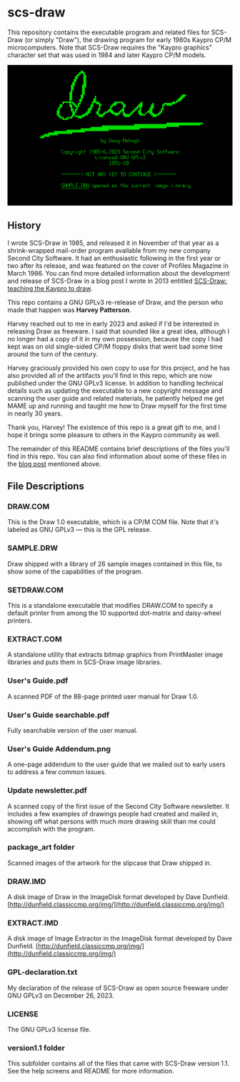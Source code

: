 # scs-draw
This repository contains the executable program and related files for SCS-Draw (or simply "Draw"), the drawing program for early 1980s Kaypro CP/M microcomputers. Note that SCS-Draw requires the "Kaypro graphics" character set that was used in 1984 and later Kaypro CP/M models.

![screenshot](images/screenshot.png)
## History
I wrote SCS-Draw in 1985, and released it in November of that year as a shrink-wrapped mail-order program available from my new company Second City Software. It had an enthusiastic following in the first year or two after its release, and was featured on the cover of Profiles Magazine in March 1986. You can find more detailed information about the development and release of SCS-Draw in a blog post I wrote in 2013 entitled [SCS-Draw: teaching the Kaypro to draw](https://www.dougmahugh.com/scs-draw/).


This repo contains a GNU GPLv3 re-release of Draw, and the person who made that happen was **Harvey Patterson**.

Harvey reached out to me in early 2023 and asked if I'd be interested in releasing Draw as freeware. I said that sounded like a great idea, although I no longer had a copy of it in my own possession, because the copy I had kept was on old single-sided CP/M floppy disks that went bad some time around the turn of the century.

Harvey graciously provided his own copy to use for this project, and he has also provided all of the artifacts you'll find in this repo, which are now published under the GNU GPLv3 license. In addition to handling technical details such as updating the executable to a new copyright message and scanning the user guide and related materials, he patiently helped me get MAME up and running and taught me how to Draw myself for the first time in nearly 30 years.

Thank you, Harvey! The existence of this repo is a great gift to me, and I hope it brings some pleasure to others in the Kaypro community as well.

The remainder of this README contains brief descriptions of the files you'll find in this repo. You can also find information about some of these files in the [blog post](https://www.dougmahugh.com/scs-draw/) mentioned above.

## File Descriptions

### DRAW.COM
This is the Draw 1.0 executable, which is a CP/M COM file. Note that it's labeled as GNU GPLv3 &mdash; this is the GPL release.

### SAMPLE.DRW
Draw shipped with a library of 26 sample images contained in this file, to show some of the capabilities of the program.

### SETDRAW.COM
This is a standalone executable that modifies DRAW.COM to specify a default printer from among the 10 supported dot-matrix and daisy-wheel printers.

### EXTRACT.COM
A standalone utility that extracts bitmap graphics from PrintMaster image libraries and puts them in SCS-Draw image libraries.

### User's Guide.pdf
A scanned PDF of the 88-page printed user manual for Draw 1.0.

### User's Guide searchable.pdf
Fully searchable version of the user manual.

### User's Guide Addendum.png
A one-page addendum to the user guide that we mailed out to early users to address a few common issues.

### Update newsletter.pdf
A scanned copy of the first issue of the Second City Software newsletter. It includes a few examples of drawings people had created and mailed in, showing off what persons with much more drawing skill than me could accomplish with the program.

### package_art folder
Scanned images of the artwork for the slipcase that Draw shipped in.

### DRAW.IMD
A disk image of Draw in the ImageDisk format developed by Dave Dunfield. [http://dunfield.classiccmp.org/img/](http://dunfield.classiccmp.org/img/)

### EXTRACT.IMD
A disk image of Image Extractor in the ImageDisk format developed by Dave Dunfield. [http://dunfield.classiccmp.org/img/](http://dunfield.classiccmp.org/img/)

### GPL-declaration.txt
My declaration of the release of SCS-Draw as open source freeware under GNU GPLv3 on December 26, 2023.

### LICENSE
The GNU GPLv3 license file.

### version1.1 folder
This subfolder contains all of the files that came with SCS-Draw version 1.1. See the help screens and README for more information.
